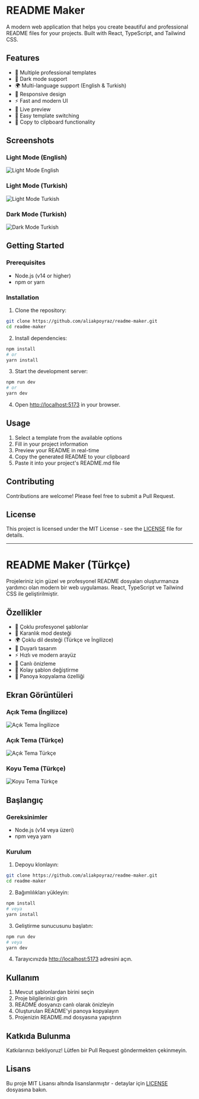 # README Maker

A modern web application that helps you create beautiful and professional README files for your projects. Built with React, TypeScript, and Tailwind CSS.

## Features

- 🎨 Multiple professional templates
- 🌙 Dark mode support
- 🌍 Multi-language support (English & Turkish)
- 📱 Responsive design
- ⚡ Fast and modern UI
- 📝 Live preview
- 🔄 Easy template switching
- 💾 Copy to clipboard functionality

## Screenshots

### Light Mode (English)
![Light Mode English](/public/sc-light-preview.png)

### Light Mode (Turkish)
![Light Mode Turkish](/public/sc-light-tr.png)

### Dark Mode (Turkish)
![Dark Mode Turkish](/public/sc-dark-tr.png)

## Getting Started

### Prerequisites

- Node.js (v14 or higher)
- npm or yarn

### Installation

1. Clone the repository:
```bash
git clone https://github.com/aliakpoyraz/readme-maker.git
cd readme-maker
```

2. Install dependencies:
```bash
npm install
# or
yarn install
```

3. Start the development server:
```bash
npm run dev
# or
yarn dev
```

4. Open [http://localhost:5173](http://localhost:5173) in your browser.

## Usage

1. Select a template from the available options
2. Fill in your project information
3. Preview your README in real-time
4. Copy the generated README to your clipboard
5. Paste it into your project's README.md file

## Contributing

Contributions are welcome! Please feel free to submit a Pull Request.

## License

This project is licensed under the MIT License - see the [LICENSE](LICENSE) file for details.

---

# README Maker (Türkçe)

Projeleriniz için güzel ve profesyonel README dosyaları oluşturmanıza yardımcı olan modern bir web uygulaması. React, TypeScript ve Tailwind CSS ile geliştirilmiştir.

## Özellikler

- 🎨 Çoklu profesyonel şablonlar
- 🌙 Karanlık mod desteği
- 🌍 Çoklu dil desteği (Türkçe ve İngilizce)
- 📱 Duyarlı tasarım
- ⚡ Hızlı ve modern arayüz
- 📝 Canlı önizleme
- 🔄 Kolay şablon değiştirme
- 💾 Panoya kopyalama özelliği

## Ekran Görüntüleri

### Açık Tema (İngilizce)
![Açık Tema İngilizce](/public/sc-light-preview.png)

### Açık Tema (Türkçe)
![Açık Tema Türkçe](/public/sc-light-tr.png)

### Koyu Tema (Türkçe)
![Koyu Tema Türkçe](/public/sc-dark-tr.png)

## Başlangıç

### Gereksinimler

- Node.js (v14 veya üzeri)
- npm veya yarn

### Kurulum

1. Depoyu klonlayın:
```bash
git clone https://github.com/aliakpoyraz/readme-maker.git
cd readme-maker
```

2. Bağımlılıkları yükleyin:
```bash
npm install
# veya
yarn install
```

3. Geliştirme sunucusunu başlatın:
```bash
npm run dev
# veya
yarn dev
```

4. Tarayıcınızda [http://localhost:5173](http://localhost:5173) adresini açın.

## Kullanım

1. Mevcut şablonlardan birini seçin
2. Proje bilgilerinizi girin
3. README dosyanızı canlı olarak önizleyin
4. Oluşturulan README'yi panoya kopyalayın
5. Projenizin README.md dosyasına yapıştırın

## Katkıda Bulunma

Katkılarınızı bekliyoruz! Lütfen bir Pull Request göndermekten çekinmeyin.

## Lisans

Bu proje MIT Lisansı altında lisanslanmıştır - detaylar için [LICENSE](LICENSE) dosyasına bakın.